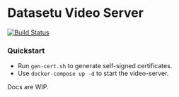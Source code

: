 # Datasetu Video Server

[![Build Status](http://165.22.211.215:8080/buildStatus/icon?job=Test+Video+Server)](http://165.22.211.215:8080/job/Test%20Video%20Server/)

### Quickstart

* Run ``gen-cert.sh`` to generate self-signed certificates.
* Use ``docker-compose up -d`` to start the video-server. 

Docs are WIP.
